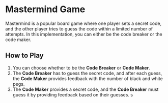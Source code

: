 # Mastermind Game

Mastermind is a popular board game where one player sets a secret code, and the other player tries to guess the code within a limited number of attempts. In this implementation, you can either be the code breaker or the code maker.

## How to Play

1. You can choose whether to be the **Code Breaker** or **Code Maker**.
2. The **Code Breaker** has to guess the secret code, and after each guess, the **Code Maker** provides feedback with the number of black and white pegs.
3. The **Code Maker** provides a secret code, and the **Code Breaker** must guess it by providing feedback based on their guesses.
s